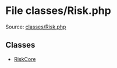 File classes/Risk.php
=========

Source: [classes/Risk.php](https://github.com/PrestaShop/PrestaShop/blob/1.5.5.0/classes/Risk.php)


Classes
-------

* [RiskCore](class.RiskCore.md)

